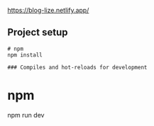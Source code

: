 
https://blog-lize.netlify.app/

## Project setup

```
# npm
npm install

### Compiles and hot-reloads for development

```
# npm
npm run dev

```
